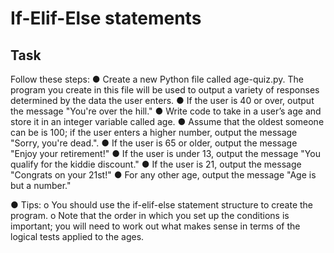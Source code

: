 # If-Elif-Else statements

## Task

Follow these steps:
● Create a new Python file called age-quiz.py. The program you create in this file will be used to output a variety of responses determined by the data the user enters.
● If the user is 40 or over, output the message "You're over the hill."
● Write code to take in a user’s age and store it in an integer variable called
age.
● Assume that the oldest someone can be is 100; if the user enters a higher number, output the message "Sorry, you're dead.".
● If the user is 65 or older, output the message "Enjoy your retirement!"
● If the user is under 13, output the message "You qualify for the kiddie
discount."
● If the user is 21, output the message "Congrats on your 21st!"
● For any other age, output the message "Age is but a number."

● Tips:
o You should use the if-elif-else statement structure to create the program.
o Note that the order in which you set up the conditions is important; you will need to work out what makes sense in terms of the logical tests applied to the ages.
